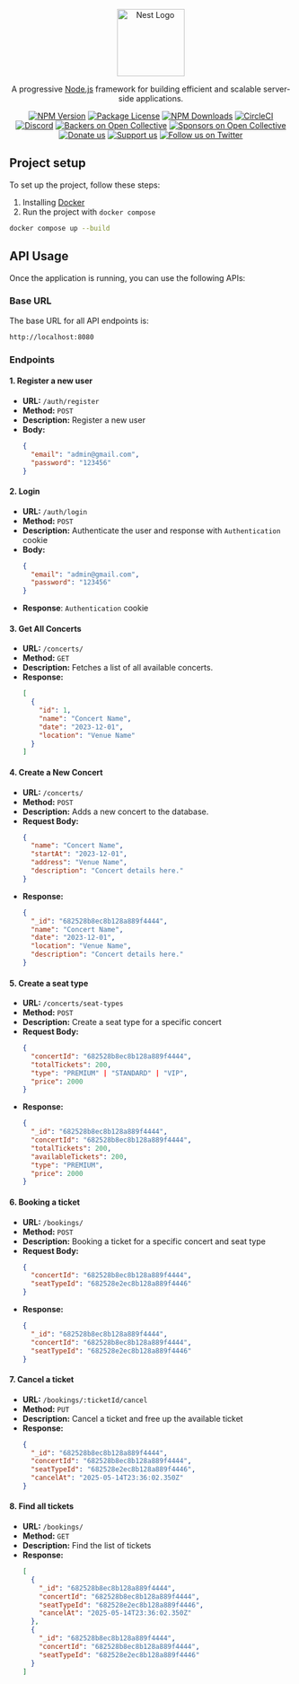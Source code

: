 <p align="center">
  <a href="http://nestjs.com/" target="blank"><img src="https://nestjs.com/img/logo-small.svg" width="120" alt="Nest Logo" /></a>
</p>

[circleci-image]: https://img.shields.io/circleci/build/github/nestjs/nest/master?token=abc123def456
[circleci-url]: https://circleci.com/gh/nestjs/nest

  <p align="center">A progressive <a href="http://nodejs.org" target="_blank">Node.js</a> framework for building efficient and scalable server-side applications.</p>
    <p align="center">
<a href="https://www.npmjs.com/~nestjscore" target="_blank"><img src="https://img.shields.io/npm/v/@nestjs/core.svg" alt="NPM Version" /></a>
<a href="https://www.npmjs.com/~nestjscore" target="_blank"><img src="https://img.shields.io/npm/l/@nestjs/core.svg" alt="Package License" /></a>
<a href="https://www.npmjs.com/~nestjscore" target="_blank"><img src="https://img.shields.io/npm/dm/@nestjs/common.svg" alt="NPM Downloads" /></a>
<a href="https://circleci.com/gh/nestjs/nest" target="_blank"><img src="https://img.shields.io/circleci/build/github/nestjs/nest/master" alt="CircleCI" /></a>
<a href="https://discord.gg/G7Qnnhy" target="_blank"><img src="https://img.shields.io/badge/discord-online-brightgreen.svg" alt="Discord"/></a>
<a href="https://opencollective.com/nest#backer" target="_blank"><img src="https://opencollective.com/nest/backers/badge.svg" alt="Backers on Open Collective" /></a>
<a href="https://opencollective.com/nest#sponsor" target="_blank"><img src="https://opencollective.com/nest/sponsors/badge.svg" alt="Sponsors on Open Collective" /></a>
  <a href="https://paypal.me/kamilmysliwiec" target="_blank"><img src="https://img.shields.io/badge/Donate-PayPal-ff3f59.svg" alt="Donate us"/></a>
    <a href="https://opencollective.com/nest#sponsor"  target="_blank"><img src="https://img.shields.io/badge/Support%20us-Open%20Collective-41B883.svg" alt="Support us"></a>
  <a href="https://twitter.com/nestframework" target="_blank"><img src="https://img.shields.io/twitter/follow/nestframework.svg?style=social&label=Follow" alt="Follow us on Twitter"></a>
</p>
  <!--[![Backers on Open Collective](https://opencollective.com/nest/backers/badge.svg)](https://opencollective.com/nest#backer)
  [![Sponsors on Open Collective](https://opencollective.com/nest/sponsors/badge.svg)](https://opencollective.com/nest#sponsor)-->

## Project setup

To set up the project, follow these steps:

1. Installing [Docker](https://docs.docker.com/engine/install/)
2. Run the project with `docker compose`

```bash
docker compose up --build
```

## API Usage

Once the application is running, you can use the following APIs:

### Base URL

The base URL for all API endpoints is:

```
http://localhost:8080
```

### Endpoints

#### 1. **Register a new user**

- **URL:** `/auth/register`
- **Method:** `POST`
- **Description:** Register a new user
- **Body:**
  ```json
  {
    "email": "admin@gmail.com",
    "password": "123456"
  }
  ```

#### 2. **Login**

- **URL:** `/auth/login`
- **Method:** `POST`
- **Description:** Authenticate the user and response with `Authentication` cookie
- **Body:**
  ```json
  {
    "email": "admin@gmail.com",
    "password": "123456"
  }
  ```
- **Response**: `Authentication` cookie

#### 3. **Get All Concerts**

- **URL:** `/concerts/`
- **Method:** `GET`
- **Description:** Fetches a list of all available concerts.
- **Response:**
  ```json
  [
    {
      "id": 1,
      "name": "Concert Name",
      "date": "2023-12-01",
      "location": "Venue Name"
    }
  ]
  ```

#### 4. **Create a New Concert**

- **URL:** `/concerts/`
- **Method:** `POST`
- **Description:** Adds a new concert to the database.
- **Request Body:**
  ```json
  {
    "name": "Concert Name",
    "startAt": "2023-12-01",
    "address": "Venue Name",
    "description": "Concert details here."
  }
  ```
- **Response:**
  ```json
  {
    "_id": "682528b8ec8b128a889f4444",
    "name": "Concert Name",
    "date": "2023-12-01",
    "location": "Venue Name",
    "description": "Concert details here."
  }
  ```

#### 5. **Create a seat type**

- **URL:** `/concerts/seat-types`
- **Method:** `POST`
- **Description:** Create a seat type for a specific concert
- **Request Body:**
  ```json
  {
    "concertId": "682528b8ec8b128a889f4444",
    "totalTickets": 200,
    "type": "PREMIUM" | "STANDARD" | "VIP",
    "price": 2000
  }
  ```
- **Response:**
  ```json
  {
    "_id": "682528b8ec8b128a889f4444",
    "concertId": "682528b8ec8b128a889f4444",
    "totalTickets": 200,
    "availableTickets": 200,
    "type": "PREMIUM",
    "price": 2000
  }
  ```

#### 6. **Booking a ticket**

- **URL:** `/bookings/`
- **Method:** `POST`
- **Description:** Booking a ticket for a specific concert and seat type
- **Request Body:**
  ```json
  {
    "concertId": "682528b8ec8b128a889f4444",
    "seatTypeId": "682528e2ec8b128a889f4446"
  }
  ```
- **Response:**
  ```json
  {
    "_id": "682528b8ec8b128a889f4444",
    "concertId": "682528b8ec8b128a889f4444",
    "seatTypeId": "682528e2ec8b128a889f4446"
  }
  ```

#### 7. **Cancel a ticket**

- **URL:** `/bookings/:ticketId/cancel`
- **Method:** `PUT`
- **Description:** Cancel a ticket and free up the available ticket
- **Response:**
  ```json
  {
    "_id": "682528b8ec8b128a889f4444",
    "concertId": "682528b8ec8b128a889f4444",
    "seatTypeId": "682528e2ec8b128a889f4446",
    "cancelAt": "2025-05-14T23:36:02.350Z"
  }
  ```

#### 8. **Find all tickets**

- **URL:** `/bookings/`
- **Method:** `GET`
- **Description:** Find the list of tickets
- **Response:**
  ```json
  [
    {
      "_id": "682528b8ec8b128a889f4444",
      "concertId": "682528b8ec8b128a889f4444",
      "seatTypeId": "682528e2ec8b128a889f4446",
      "cancelAt": "2025-05-14T23:36:02.350Z"
    },
    {
      "_id": "682528b8ec8b128a889f4444",
      "concertId": "682528b8ec8b128a889f4444",
      "seatTypeId": "682528e2ec8b128a889f4446"
    }
  ]
  ```
